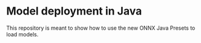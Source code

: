 # Model deployment in Java
This repository is meant to show how to use the new ONNX Java Presets to load models.
